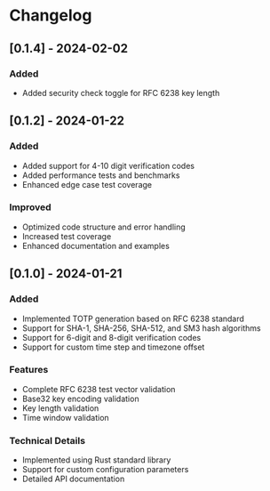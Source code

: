 # Changelog

## [0.1.4] - 2024-02-02

### Added

- Added security check toggle for RFC 6238 key length

## [0.1.2] - 2024-01-22

### Added

- Added support for 4-10 digit verification codes
- Added performance tests and benchmarks
- Enhanced edge case test coverage

### Improved

- Optimized code structure and error handling
- Increased test coverage
- Enhanced documentation and examples

## [0.1.0] - 2024-01-21

### Added

- Implemented TOTP generation based on RFC 6238 standard
- Support for SHA-1, SHA-256, SHA-512, and SM3 hash algorithms
- Support for 6-digit and 8-digit verification codes
- Support for custom time step and timezone offset

### Features

- Complete RFC 6238 test vector validation
- Base32 key encoding validation
- Key length validation
- Time window validation

### Technical Details

- Implemented using Rust standard library
- Support for custom configuration parameters
- Detailed API documentation

